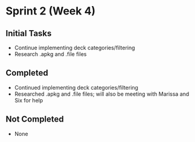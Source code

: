 # Sprint 2 (Week 4)

## Initial Tasks
- Continue implementing deck categories/filtering
- Research .apkg and .file files

## Completed
- Continued implementing deck categories/filtering
- Researched .apkg and .file files; will also be meeting with Marissa and Six for help


## Not Completed
- None